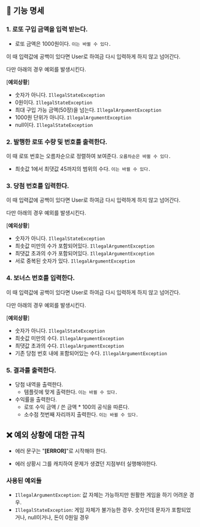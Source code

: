 ## 💸 기능 명세
### 1. 로또 구입 금액을 입력 받는다.
- 로또 금액은 1000원이다. `이는 바뀔 수 있다.`

이 때 입력값에 공백이 있다면 User로 하여금 다시 입력하게 하지 않고 넘어간다. 

다만 아래의 경우 예외를 발생시킨다.

  [**예외상황**]
  - 숫자가 아니다. `IllegalStateException`
  - 0원이다. `IllegalStateException`
  - 최대 구입 가능 금액(50장)을 넘는다. `IllegalArgumentException`
  - 1000원 단위가 아니다. `IllegalArgumentException`
  - null이다. `IllegalStateException`

### 2. 발행한 로또 수량 및 번호를 출력한다.
이 때 로또 번호는 오름차순으로 정렬하여 보여준다. `오름차순은 바뀔 수 있다.`
- 최솟값 1에서 최댓값 45까지의 범위의 수다. `이는 바뀔 수 있다.`

### 3. 당첨 번호를 입력한다.
이 때 입력값에 공백이 있다면 User로 하여금 다시 입력하게 하지 않고 넘어간다. 

다만 아래의 경우 예외를 발생시킨다.

  [**예외상황**]
  - 숫자가 아니다. `IllegalStateException`
  - 최솟값 미만의 수가 포함되어있다. `IllegalArgumentException`
  - 최댓값 초과의 수가 포함되어있다. `IllegalArgumentException`
  - 서로 중복된 숫자가 있다. `IllegalArgumentException`

### 4. 보너스 번호를 입력한다.
이 때 입력값에 공백이 있다면 User로 하여금 다시 입력하게 하지 않고 넘어간다. 

다만 아래의 경우 예외를 발생시킨다.

  [**예외상황**]
  - 숫자가 아니다. `IllegalStateException`
  - 최솟값 미만의 수다. `IllegalArgumentException`
  - 최댓값 초과의 수다. `IllegalArgumentException`
  - 기존 당첨 번호 내에 포함되어있는 수다. `IllegalArgumentException`

### 5. 결과를 출력한다.
  - 당첨 내역을 출력한다.
    - 템플릿에 맞게 출력한다. `이는 바뀔 수 있다.`
  - 수익률을 출력한다.
    - 로또 수익 금액 / 쓴 금액 * 100의 공식을 따른다.
    - 소수점 첫번째 자리까지 출력한다. `이는 바뀔 수 있다.`

## ❌ 예외 상황에 대한 규칙
- 에러 문구는 "**[ERROR]**"로 시작해야 한다.

- 에러 상황시 그를 캐치하여 문제가 생겼던 지점부터 실행해야한다.

### 사용된 예외들
- `IllegalArgumentException`: 값 자체는 가능하지만 원활한 게임을 하기 어려운 경우.
- `IllegalStateException`: 게임 자체가 불가능한 경우. 숫자인데 문자가 포함되었거나, null이거나, 돈이 0원일 경우
